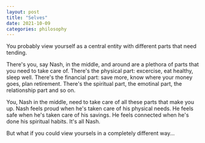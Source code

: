 ```yaml
---
layout: post
title: "Selves"
date: 2021-10-09
categories: philosophy
---
```


You probably view yourself as a central entity with different parts that need tending.

There's you, say Nash, in the middle, and around are a plethora of parts that you need to
take care of. There's the physical part: excercise, eat healthy, sleep well. There's the financial
part: save more, know where your money goes, plan retirement. There's the spiritual part, the emotinal part,
the relationship part and so on.

You, Nash in the middle, need to take care of all these parts that make you up. Nash feels proud when he's taken care
of his physical needs. He feels safe when he's taken care of his savings. He feels connected when he's done his spiritual
habits. It's all Nash.

But what if you could view yoursels in a completely different way...
